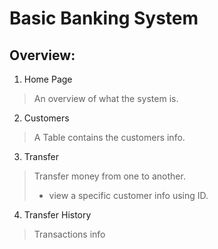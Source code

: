 # Basic Banking System
 ## Overview:
  1. Home Page
   > An overview of what the system is.
 2. Customers
   > A Table contains the customers info.
 3. Transfer
   > Transfer money from one to another.
   > * view a specific customer info using ID.
 4. Transfer History
   > Transactions info 
  
